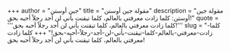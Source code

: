 +++
author = "جين أوستن"
title = "مقولة جين أوستن"
description = "مقولة جين أوستن: كلما زادت معرفتي بالعالم، كلما تيقنت بأني لن أجد رجلاً أحبه بحق!"
quote = '''كلما زادت معرفتي بالعالم، كلما تيقنت بأني لن أجد رجلاً أحبه بحق!'''
slug = "كلما-زادت-معرفتي-بالعالم-كلما-تيقنت-بأني-لن-أجد-رجلاً-أحبه-بحق!"
+++
كلما زادت معرفتي بالعالم، كلما تيقنت بأني لن أجد رجلاً أحبه بحق!
